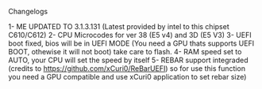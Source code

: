 Changelogs

1- ME UPDATED TO 3.1.3.131 (Latest provided by intel to this chipset C610/C612)
2- CPU Microcodes for ver 38 (E5 v4) and 3D (E5 V3)
3- UEFI boot fixed, bios will be in UEFI MODE (You need a GPU thats supports UEFI BOOT, othewise it will not boot) take care to flash.
4- RAM speed set to AUTO, your CPU will set the speed by itself
5- REBAR support integraded (credits to https://github.com/xCuri0/ReBarUEFI) so for use this function you need a GPU compatible and use xCuri0 application to set rebar size) 
